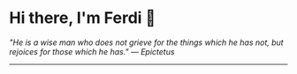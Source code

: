 <h1>Hi there, I'm Ferdi 👋</h1>

<p><em>
  "He is a wise man who does not grieve for the things which he has not, but rejoices for those which he has." — Epictetus
</em></p>

---
